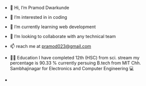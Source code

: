 - 👋 Hi, I’m Pramod Dwarkunde
  
- 👀 I’m interested in in coding
  
- 🌱 I’m currently learning web development
  
- 💞️ I’m looking to collaborate with any technical team
  
- 📫 reach me at pramod023@gmail.com
  
- 👨‍🎓 Education I have completed 12th (HSC) from sci. stream
     my percentage is 90.33 %
     currently persuing B.tech from MIT Chh. Sambhajinagar
     for Electronics and Computer Engineering 💻

- 
